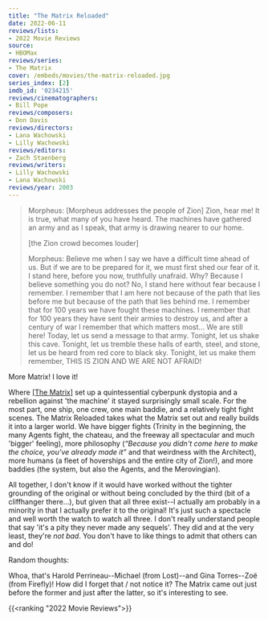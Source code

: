 ```yaml
---
title: "The Matrix Reloaded"
date: 2022-06-11
reviews/lists:
- 2022 Movie Reviews
source:
- HBOMax
reviews/series:
- The Matrix
cover: /embeds/movies/the-matrix-reloaded.jpg
series_index: [2]
imdb_id: '0234215'
reviews/cinematographers:
- Bill Pope
reviews/composers:
- Don Davis
reviews/directors:
- Lana Wachowski
- Lilly Wachowski
reviews/editors:
- Zach Staenberg
reviews/writers:
- Lilly Wachowski
- Lana Wachowski
reviews/year: 2003
---
```

> Morpheus: [Morpheus addresses the people of Zion] Zion, hear me! It is true, what many of you have heard. The machines have gathered an army and as I speak, that army is drawing nearer to our home.
> 
> [the Zion crowd becomes louder]
> 
> Morpheus: Believe me when I say we have a difficult time ahead of us. But if we are to be prepared for it, we must first shed our fear of it. I stand here, before you now, truthfully unafraid. Why? Because I believe something you do not? No, I stand here without fear because I remember. I remember that I am here not because of the path that lies before me but because of the path that lies behind me. I remember that for 100 years we have fought these machines. I remember that for 100 years they have sent their armies to destroy us, and after a century of war I remember that which matters most... We are still here! Today, let us send a message to that army. Tonight, let us shake this cave. Tonight, let us tremble these halls of earth, steel, and stone, let us be heard from red core to black sky. Tonight, let us make them remember, THIS IS ZION AND WE ARE NOT AFRAID!

More Matrix! I love it!

<!--more-->

Where [[The Matrix]]() set up a quintessential cyberpunk dystopia and a rebellion against 'the machine' it stayed surprisingly small scale. For the most part, one ship, one crew, one main baddie, and a relatively tight fight scenes. The Matrix Reloaded takes what the Matrix set out and really builds it into a larger world. We have bigger fights (Trinity in the beginning, the many Agents fight, the chateau, and the freeway all spectacular and much 'bigger' feeling), more philosophy (*“Because you didn't come here to make the choice, you've already made it”* and that weirdness with the Architect), more humans (a fleet of hoverships and the entire city of Zion!), and more baddies (the system, but also the Agents, and the Merovingian). 

All together, I don't know if it would have worked without the tighter grounding of the original or without being concluded by the third (bit of a cliffhanger there...), but given that all three exist--I actually am probably in a minority in that I actually prefer it to the original! It's just such a spectacle and well worth the watch to watch all three. I don't really understand people that say 'it's a pity they never made any sequels'. They did and at the very least, they're *not bad*. You don't have to like things to admit that others can and do!

Random thoughts: 

Whoa, that's Harold Perrineau--Michael (from Lost)--and Gina Torres--Zoë (from Firefly)! How did I forget that / not notice it? The Matrix came out just before the former and just after the latter, so it's interesting to see. 

{{<ranking "2022 Movie Reviews">}}